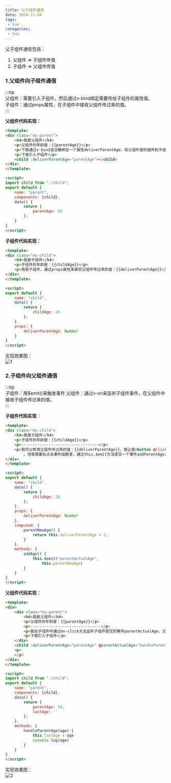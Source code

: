 ```yaml
---
title: 父子组件通信
date: 2020-11-04
tags:
 - Vue
categories: 
 - Vue
---
```



父子组件通信包括：
1. 父组件 => 子组件传值
2. 子组件 => 父组件传值    


### 1.父组件向子组件通信
:::tip   
父组件：需要引入子组件，然后通过v-bind绑定需要传给子组件的属性值。    
子组件：通过props属性，在子组件中接收父组件传过来的值。    
:::    

**父组件代码实现：**
```html
<template>
<div class="my-parent">
    <h4>我是父组件</h4>
    <p>父组件的年龄是：{{parentAge}}</p>
    <p>下面通过v-bind语法糖绑定一个属性deliverParentAge，将父组件里的值传到子组件，实现父 -> 子组件通信</p>
    <p>下面引入子组件</p>
    <child :deliverParentAge="parentAge"></child>
</div>
</template>

<script>
import child from "./child";
export default {
    name: "parent",
    components: {child},
    data() {
        return {
            parentAge: 50
        };
    }
}
</script>
```

**子组件代码实现：**
```html
<template>
<div class="my-child">
    <h4>我是子组件</h4>
    <p>子组件的年龄是：{{childAge}}</p>
    <p>我是子组件，通过props属性来接受父组件传过来的值：{{deliverParentAge}}</p>
</div>
</template>

<script>
export default {
    name: "child",
    data() {
        return {
            childAge: 26
        };
    },
    props: {
        deliverParentAge: Number
    }
}
</script>
```

实现效果图：     
![1](https://gitee.com/zhaoshier/blogimage/raw/master/images/009c075966151d9648262f9d13824d1.png)     
### 2.子组件向父组件通信

:::tip   
子组件：用$emit()来触发事件
父组件：通过v-on来监听子组件事件，在父组件中接收子组件传过来的值。    
:::    

**子组件代码实现**：
```html
<template>
<div class="my-child">
    <h4>我是子组件</h4>
    <p>子组件的年龄是：{{childAge}}</p>
    <p>----------------------------------</p>
    <p>我可以修改父组件传过来的值：{{deliverParentAge}}，我让值<button @click="addAge">加1</button>
        。但我需要在点击事件函数里，通过this.$emit方法提交一个事件addParentAge，将修改过后的值传给父组件</p>
</div>
</template>

<script>
export default {
    name: "child",
    data() {
        return {
            childAge: 26
        };
    },
    props: {
        deliverParentAge: Number
    },
    computed: {
        parentNewAge() {
            return this.deliverParentAge + 1;
        }
    },
    methods: {
        addAge() {
            this.$emit("parentActualAge",
                this.parentNewAge)
        }
    }
}
</script>
```
**父组件代码实现：**
```html
<template>
<div>
    <div class="my-parent">
        <h4>我是父组件</h4>
        <p>父组件的年龄是：{{parentAge}}</p>
        <p>-------------------------------</p>
        <p>我在子组件中通过on-click方法监听子组件提交的事件parentActualAge，父组件最后年龄为{{lastAge}},实现 子 -> 父 通信</p>
        <p>下面引入子组件</p>
    </div>
    <child :deliverParentAge="parentAge" @parentActualAge="handleParentAge"></child>
    <p>
    </p>
</div>
</template>

<script>
import child from "./child";
export default {
    name: "parent",
    components: {child},
    data() {
        return {
            parentAge: 50,
            lastAge: ''
        };
    },
    methods: {
        handleParentAge(age) {
            this.lastAge = age
            console.log(age)
        }
    }
}
</script>
```

实现效果图：      
![2](https://gitee.com/zhaoshier/blogimage/raw/master/images/20201104CtoP-1.png)